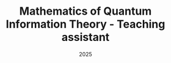 ---
title: "Mathematics of Quantum Information Theory - Teaching assistant"
collection: teaching assistant
type: "Undergraduate course"
permalink: /teaching/2025-spring-MQIT
venue: "Nagoya University, Graduate School of Mathematics"
date: 2025
location: "City, Country"
---